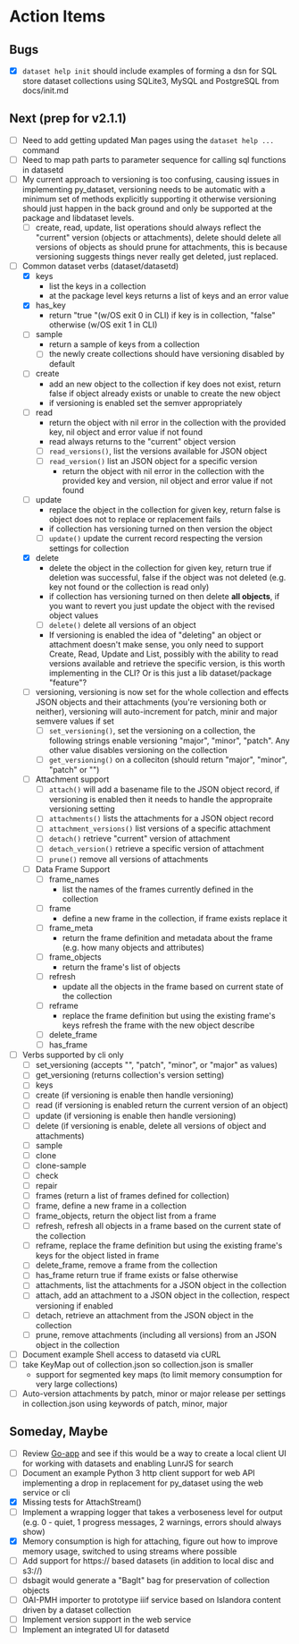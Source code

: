 
Action Items
============

Bugs
----

- [x] `dataset help init` should include examples of forming a dsn for SQL store dataset collections using SQLite3, MySQL and PostgreSQL from docs/init.md

Next (prep for v2.1.1)
----------------------

- [ ] Need to add getting updated Man pages using the `dataset help ...` command
- [ ] Need to map path parts to parameter sequence for calling sql functions in datasetd
- [ ] My current approach to versioning is too confusing, causing issues in implementing py_dataset, versioning needs to be automatic with a minimum set of methods explicitly supporting it otherwise versioning should just happen in the back ground and only be supported at the package and libdataset levels.
    - [ ] create, read, update, list operations should always reflect the "current" version (objects or attachments), delete should delete all versions of objects as should prune for attachments, this is because versioning suggests things never really get deleted, just replaced.
- [ ] Common dataset verbs (dataset/datasetd)
    - [X] keys
        - list the keys in a collection
        - at the package level keys returns a list of keys and an error value
    - [X] has_key
        - return "true "(w/OS exit 0 in CLI) if key is in collection,
          "false" otherwise (w/OS exit 1 in CLI)
    - [ ] sample
        - return a sample of keys from a collection
        - [ ] the newly create collections should have versioning disabled by default
    - [ ] create
        - add an new object to the collection if key does not exist,
          return false if object already exists or unable to create
          the new object
        - if versioning is enabled set the semver appropriately
    - [ ] read
        - return the object with nil error in the collection with the
          provided key, nil object and error value if not found
        - read always returns to the "current" object version
        - [ ] `read_versions()`, list the versions available for JSON object
        - [ ] `read_version()` list an JSON object for a specific version
             - return the object with nil error in the collection with the
               provided key and version, nil object and error value if not
               found
    - [ ] update
        - replace the object in the collection for given key, return false
          is object does not to replace or replacement fails
        - if collection has versioning turned on then version the object
        - [ ] `update()` update the current record respecting the version settings for collection
    - [X] delete
        - delete the object in the collection for given key, return true
          if deletion was successful, false if the object was not deleted
          (e.g. key not found or the collection is read only)
        - if collection has versioning turned on then delete **all objects**, if you want to revert you just update the object with the revised object values
        - [ ] `delete()` delete all versions of an object
        - If versioning is enabled the idea of "deleting" an object or attachment doesn't make sense, you only need to support Create, Read, Update and List, possibly with the ability to read versions available and retrieve the specific version, is this worth implementing in the CLI? Or is this just a lib dataset/package "feature"?
    - [ ] versioning, versioning is now set for the whole collection and effects JSON objects and their attachments (you're versioning both or neither), versioning will auto-increment for patch, minir and major semvere values if set
        - [ ] `set_versioning()`, set the versioning on a collection, the following strings enable
          versioning "major", "minor", "patch". Any other value disables
          versioning on the collection
        - [ ] `get_versioning()` on a colleciton (should return "major", "minor", "patch" or "")
    - [ ] Attachment support
        - [ ] `attach()` will add a basename file to the JSON object record, if versioning is enabled then it needs to handle the appropraite versioning setting
        - [ ] `attachments()` lists the attachments for a JSON object record
        - [ ] `attachment_versions()` list versions of a specific attachment
        - [ ] `detach()` retrieve "current" version of attachment
        - [ ] `detach_version()` retrieve a specific version of attachment
        - [ ] `prune()` remove all versions of attachments
    - [ ] Data Frame Support
        - [ ] frame_names
            - list the names of the frames currently defined in the collection
        - [ ] frame
            - define a new frame in the collection, if frame exists replace it
        - [ ] frame_meta
            - return the frame definition and metadata about the frame (e.g.  how many objects and attributes)
        - [ ] frame_objects
            - return the frame's list of objects
        - [ ] refresh
            - update all the objects in the frame based on current state of
              the collection
        - [ ] reframe
            - replace the frame definition but using the existing frame's keys
              refresh the frame with the new object describe
        - [ ] delete_frame
        - [ ] has_frame
- [ ] Verbs supported by cli only
    - [ ] set_versioning (accepts "", "patch", "minor", or "major" as values)
    - [ ] get_versioning (returns collection's version setting)
    - [ ] keys
    - [ ] create (if versioning is enable then handle versioning)
    - [ ] read (if versioning is enabled return the current version of an object)
    - [ ] update (if versioning is enable then handle versioning)
    - [ ] delete (if versioning is enable, delete all versions of object and attachments)
    - [ ] sample
    - [ ] clone
    - [ ] clone-sample
    - [ ] check
    - [ ] repair
    - [ ] frames (return a list of frames defined for collection)
    - [ ] frame, define a new frame in a collection
    - [ ] frame_objects, return the object list from a frame
    - [ ] refresh, refresh all objects in a frame based on the current state of the collection
    - [ ] reframe, replace the frame definition but using the existing frame's keys for the object listed in frame
    - [ ] delete_frame, remove a frame from the collection
    - [ ] has_frame return true if frame exists or false otherwise
    - [ ] attachments, list the attachments for a JSON object in the collection
    - [ ] attach, add an attachment to a JSON object in the collection, respect versioning if enabled
    - [ ] detach, retrieve an attachment from the JSON object in the collection
    - [ ] prune, remove attachments (including all versions) from an JSON object in the collection
- [ ] Document example Shell access to datasetd via cURL
- [ ] take KeyMap out of collection.json so collection.json is smaller
    - support for segmented key maps (to limit memory consumption for very
      large collections)
- [ ] Auto-version attachments by patch, minor or major release per
      settings in collection.json using keywords of patch, minor, major

Someday, Maybe
--------------

- [ ] Review [Go-app](https://go-app.dev/) and see if this would be a way to create a local client UI for working with datasets and enabling LunrJS for search
- [ ] Document an example Python 3 http client support for web API implementing a drop in replacement for py_dataset using the web service or cli
- [X] Missing tests for AttachStream()
- [ ] Implement a wrapping logger that takes a verboseness level for
      output (e.g. 0 - quiet, 1 progress messages, 2 warnings, errors
      should always show)
- [X] Memory consumption is high for attaching, figure out how to improve
      memory usage, switched to using streams where possible
- [ ] Add support for https:// based datasets (in addition to local disc
      and s3://)
- [ ] dsbagit would generate a "BagIt" bag for preservation of collection
      objects
- [ ] OAI-PMH importer to prototype iiif service based on Islandora
      content driven by a dataset collection
- [ ] Implement version support in the web service
- [ ] Implement an integrated UI for datasetd
